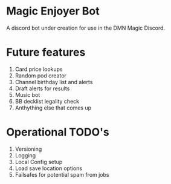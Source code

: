 # Magic Enjoyer Bot
A discord bot under creation for use in the DMN Magic Discord.

# Future features
1. Card price lookups
2. Random pod creator
3. Channel birthday list and alerts
4. Draft alerts for results
5. Music bot
6. BB decklist legality check
7. Anthything else that comes up

# Operational TODO's
1. Versioning
2. Logging
3. Local Config setup
4. Load save location options
5. Failsafes for potential spam from jobs
